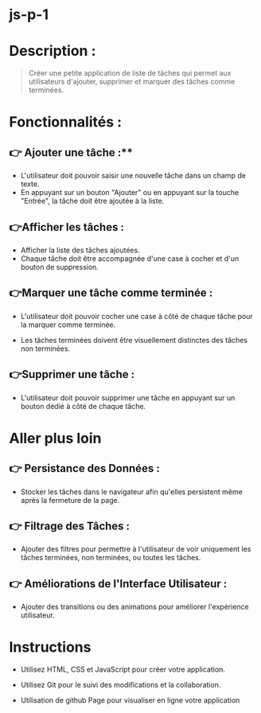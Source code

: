 # js-p-1


# **Description :**

> Créer une petite application de liste de tâches qui permet aux utilisateurs d'ajouter, supprimer et marquer des tâches comme terminées.


# **Fonctionnalités :**


## 👉 Ajouter une tâche :**

- L'utilisateur doit pouvoir saisir une nouvelle tâche dans un champ de texte.
- En appuyant sur un bouton "Ajouter" ou en appuyant sur la touche "Entrée", la tâche doit être ajoutée à la liste.


## **👉Afficher les tâches :**

-   Afficher la liste des tâches ajoutées.
-   Chaque tâche doit être accompagnée d'une case à cocher et d'un bouton de suppression.

## 👉Marquer une tâche comme terminée :

-   L'utilisateur doit pouvoir cocher une case à côté de chaque tâche pour la marquer comme terminée.
    
-   Les tâches terminées doivent être visuellement distinctes des tâches non terminées.

## **👉Supprimer une tâche :**

- L'utilisateur doit pouvoir supprimer une tâche en appuyant sur un bouton dédié à côté de chaque tâche.

# **Aller plus loin**

## 👉 Persistance des Données :

-   Stocker les tâches dans le navigateur afin qu'elles persistent même après la fermeture de la page.
    

## 👉 Filtrage des Tâches :

-   Ajouter des filtres pour permettre à l'utilisateur de voir uniquement les tâches terminées, non terminées, ou toutes les tâches.
    

## 👉 Améliorations de l'Interface Utilisateur :

-   Ajouter des transitions ou des animations pour améliorer l'expérience utilisateur.
    
# Instructions

-   Utilisez HTML, CSS et JavaScript pour créer votre application.
    
-   Utilisez Git pour le suivi des modifications et la collaboration.
    
-   Utilisation de github Page pour visualiser en ligne votre application
